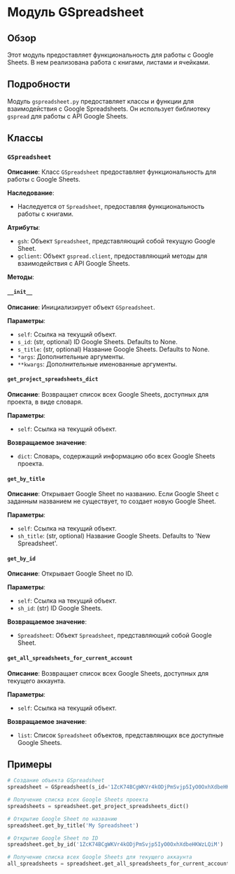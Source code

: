 # Модуль GSpreadsheet
## Обзор

Этот модуль предоставляет функциональность для работы с Google Sheets. В нем реализована работа с книгами, листами и ячейками. 

## Подробности

Модуль `gspreadsheet.py` предоставляет классы и функции для взаимодействия с Google Spreadsheets. Он использует библиотеку `gspread` для работы с API Google Sheets.

## Классы

### `GSpreadsheet`

**Описание**: Класс `GSpreadsheet` предоставляет функциональность для работы с Google Sheets.

**Наследование**: 
- Наследуется от `Spreadsheet`, предоставляя функциональность работы с книгами.

**Атрибуты**:

- `gsh`: Объект `Spreadsheet`, представляющий собой текущую Google Sheet.
- `gclient`: Объект `gspread.client`, предоставляющий методы для взаимодействия с API Google Sheets.

**Методы**:

#### `__init__`

**Описание**:  Инициализирует объект `GSpreadsheet`. 

**Параметры**:

- `self`: Ссылка на текущий объект.
- `s_id`: (str, optional) ID Google Sheets. Defaults to None.
- `s_title`: (str, optional) Название Google Sheets. Defaults to None.
- `*args`: Дополнительные аргументы.
- `**kwargs`: Дополнительные именованные аргументы.


#### `get_project_spreadsheets_dict`

**Описание**:  Возвращает список всех Google Sheets, доступных для проекта, в виде словаря.

**Параметры**:

- `self`: Ссылка на текущий объект.

**Возвращаемое значение**:

- `dict`: Словарь, содержащий информацию обо всех Google Sheets проекта.

#### `get_by_title`

**Описание**:  Открывает Google Sheet по названию. Если Google Sheet с заданным названием не существует, то создает новую Google Sheet.

**Параметры**:

- `self`: Ссылка на текущий объект.
- `sh_title`: (str, optional) Название Google Sheets. Defaults to 'New Spreadsheet'.

#### `get_by_id`

**Описание**:  Открывает Google Sheet по ID.

**Параметры**:

- `self`: Ссылка на текущий объект.
- `sh_id`: (str) ID Google Sheets.

**Возвращаемое значение**:

- `Spreadsheet`: Объект `Spreadsheet`, представляющий собой Google Sheet.

#### `get_all_spreadsheets_for_current_account`

**Описание**: Возвращает список всех Google Sheets, доступных для текущего аккаунта.

**Параметры**:

- `self`: Ссылка на текущий объект.

**Возвращаемое значение**:

- `list`: Список `Spreadsheet` объектов, представляющих все доступные Google Sheets.

## Примеры
```python
# Создание объекта GSpreadsheet
spreadsheet = GSpreadsheet(s_id='1ZcK74BCgWKVr4kODjPmSvjp5IyO0OxhXdbeHKWzLQiM')

# Получение списка всех Google Sheets проекта
spreadsheets = spreadsheet.get_project_spreadsheets_dict()

# Открытие Google Sheet по названию
spreadsheet.get_by_title('My Spreadsheet')

# Открытие Google Sheet по ID
spreadsheet.get_by_id('1ZcK74BCgWKVr4kODjPmSvjp5IyO0OxhXdbeHKWzLQiM')

# Получение списка всех Google Sheets для текущего аккаунта
all_spreadsheets = spreadsheet.get_all_spreadsheets_for_current_account()
```